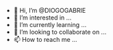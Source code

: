 - 👋 Hi, I’m @DIOGOGABRIE
- 👀 I’m interested in ...
- 🌱 I’m currently learning ...
- 💞️ I’m looking to collaborate on ...
- 📫 How to reach me ...

<!---
DIOGOGABRIE/DIOGOGABRIE is a ✨ special ✨ repository because its `README.md` (this file) appears on your GitHub profile.
You can click the Preview link to take a look at your changes.
--->
